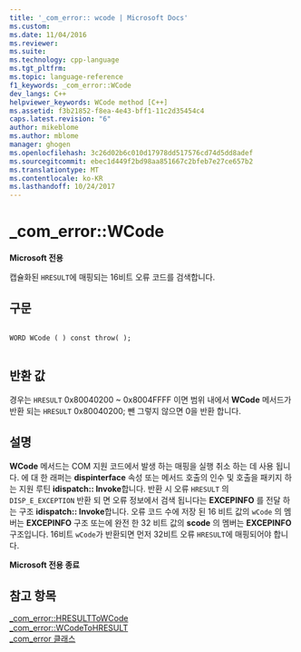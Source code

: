 ```yaml
---
title: '_com_error:: wcode | Microsoft Docs'
ms.custom: 
ms.date: 11/04/2016
ms.reviewer: 
ms.suite: 
ms.technology: cpp-language
ms.tgt_pltfrm: 
ms.topic: language-reference
f1_keywords: _com_error::WCode
dev_langs: C++
helpviewer_keywords: WCode method [C++]
ms.assetid: f3b21852-f8ea-4e43-bff1-11c2d35454c4
caps.latest.revision: "6"
author: mikeblome
ms.author: mblome
manager: ghogen
ms.openlocfilehash: 3c26d02b6c010d17978dd517576cd74d5dd8adef
ms.sourcegitcommit: ebec1d449f2bd98aa851667c2bfeb7e27ce657b2
ms.translationtype: MT
ms.contentlocale: ko-KR
ms.lasthandoff: 10/24/2017
---
```

# <a name="comerrorwcode"></a>_com_error::WCode
**Microsoft 전용**  
  
 캡슐화된 `HRESULT`에 매핑되는 16비트 오류 코드를 검색합니다.  
  
## <a name="syntax"></a>구문  
  
```  
  
WORD WCode ( ) const throw( );  
  
```  
  
## <a name="return-value"></a>반환 값  
 경우는 `HRESULT` 0x80040200 ~ 0x8004FFFF 이면 범위 내에서 **WCode** 메서드가 반환 되는 `HRESULT` 0x80040200; 뺀 그렇지 않으면 0을 반환 합니다.  
  
## <a name="remarks"></a>설명  
 **WCode** 메서드는 COM 지원 코드에서 발생 하는 매핑을 실행 취소 하는 데 사용 됩니다. 에 대 한 래퍼는 **dispinterface** 속성 또는 메서드 호출의 인수 및 호출을 패키지 하는 지원 루틴 **idispatch:: Invoke**합니다. 반환 시 오류 `HRESULT` 의 `DISP_E_EXCEPTION` 반환 되 면 오류 정보에서 검색 됩니다는 **EXCEPINFO** 를 전달 하는 구조 **idispatch:: Invoke**합니다. 오류 코드 수에 저장 된 16 비트 값의 `wCode` 의 멤버는 **EXCEPINFO** 구조 또는에 완전 한 32 비트 값의 **scode** 의 멤버는 **EXCEPINFO**구조입니다. 16비트 `wCode`가 반환되면 먼저 32비트 오류 `HRESULT`에 매핑되어야 합니다.  
  
 **Microsoft 전용 종료**  
  
## <a name="see-also"></a>참고 항목  
 [_com_error::HRESULTToWCode](../cpp/com-error-hresulttowcode.md)   
 [_com_error::WCodeToHRESULT](../cpp/com-error-wcodetohresult.md)   
 [_com_error 클래스](../cpp/com-error-class.md)